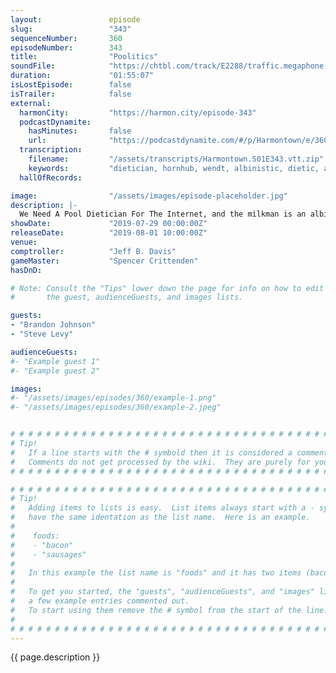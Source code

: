 ```yaml
---
layout:               episode
slug:                 "343"
sequenceNumber:       360
episodeNumber:        343
title:                "Poolitics"
soundFile:            "https://chtbl.com/track/E2288/traffic.megaphone.fm/STA9877914292.mp3?updated=1596586024"
duration:             "01:55:07"
isLostEpisode:        false
isTrailer:            false
external:
  harmonCity:         "https://harmon.city/episode-343"
  podcastDynamite:
    hasMinutes:       false
    url:              "https://podcastdynamite.com/#/p/Harmontown/e/360/343"
  transcription:
    filename:         "/assets/transcripts/Harmontown.S01E343.vtt.zip"
    keywords:         "dietician, hornhub, wendt, albinistic, dietic, albinos, gingrich, kalen, weepy, hoarders, caramel, harley, albinism, katelyn, quench, boogie, albino, sunscreen, gorge, pigmentation, shirley, norm, hilton, eugenics, russo"
  hallOfRecords:      

image:                "/assets/images/episode-placeholder.jpg"
description: |-
  We Need A Pool Dietician For The Internet, and the milkman is an albino. With special guests Brandon Johnson and Steve Levy!
showDate:             "2019-07-29 00:00:00Z"
releaseDate:          "2019-08-01 10:00:00Z"
venue:                
comptroller:          "Jeff B. Davis"
gameMaster:           "Spencer Crittenden"
hasDnD:               

# Note: Consult the "Tips" lower down the page for info on how to edit
#       the guest, audienceGuests, and images lists.

guests:
- "Brandon Johnson"
- "Steve Levy"

audienceGuests:
#- "Example guest 1"
#- "Example guest 2"

images:
#- "/assets/images/episodes/360/example-1.png"
#- "/assets/images/episodes/360/example-2.jpeg"


# # # # # # # # # # # # # # # # # # # # # # # # # # # # # # # # # # # # # # # # # # # # #
# Tip!
#   If a line starts with the # symbold then it is considered a comment.
#   Comments do not get processed by the wiki.  They are purely for your information.
# # # # # # # # # # # # # # # # # # # # # # # # # # # # # # # # # # # # # # # # # # # # #

# # # # # # # # # # # # # # # # # # # # # # # # # # # # # # # # # # # # # # # # # # # # #
# Tip!
#   Adding items to lists is easy.  List items always start with a - symbol and have
#   have the same identation as the list name.  Here is an example.
#
#    foods:
#    - "bacon"
#    - "sausages"
#
#   In this example the list name is "foods" and it has two items (bacon, and sausages).
#
#   To get you started, the "guests", "audienceGuests", and "images" lists below have
#   a few example entries commented out.
#   To start using them remove the # symbol from the start of the line.
#
# # # # # # # # # # # # # # # # # # # # # # # # # # # # # # # # # # # # # # # # # # # # #
---
```


<!-- The episode description will be rendered here -->
{{ page.description }}

<!-- Add your content BELOW here -->
<!-- vvvvvvvvvvvvvvvvvvvvvvvvvvv -->




<!-- ^^^^^^^^^^^^^^^^^^^^^^^^^^^ -->
<!-- Add your content ABOVE here -->

<!-- The episode gallery will be rendered here -->